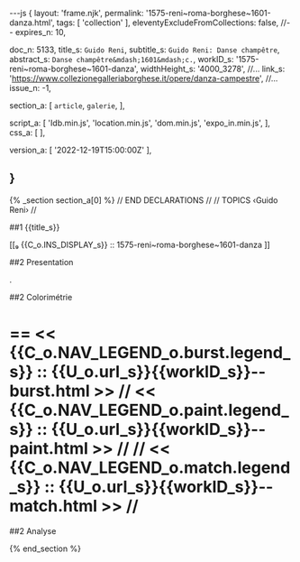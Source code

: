---js
{
  layout:    'frame.njk',
  permalink: '1575-reni~roma-borghese~1601-danza.html',
  tags:      [ 'collection' ],
  eleventyExcludeFromCollections: false,
  //-- expires_n: 10,

  doc_n:      5133,
  title_s:    `Guido Reni`,
  subtitle_s: `Guido Reni: Danse champêtre`,
  abstract_s: `Danse champêtre&mdash;1601&mdash;c.`,
  workID_s:   '1575-reni~roma-borghese~1601-danza',
  widthHeight_s:  '4000_3278',
  //... link_s:  'https://www.collezionegalleriaborghese.it/opere/danza-campestre',
  //... issue_n: -1,

  section_a:
  [
    `article`,
    `galerie`,
  ],

  script_a:
  [
    'Idb.min.js',
    'location.min.js',
    'dom.min.js',
    'expo_in.min.js',
  ],
  css_a:
  [
  ],

  version_a:
  [
    '2022-12-19T15:00:00Z'
  ],

}
---
{% _section section_a[0] %}
// END DECLARATIONS //
//  TOPICS
‹Guido Reni›
//



##1  {{title_s}}

[[₉  {{C_o.INS_DISPLAY_s}} ::
     1575-reni~roma-borghese~1601-danza ]]

##2  Presentation

.




##2  Colorimétrie

==
<<  {{C_o.NAV_LEGEND_o.burst.legend_s}}  ::  {{U_o.url_s}}{{workID_s}}--burst.html  >>
// <<  {{C_o.NAV_LEGEND_o.paint.legend_s}}  ::  {{U_o.url_s}}{{workID_s}}--paint.html  >>  //
// <<  {{C_o.NAV_LEGEND_o.match.legend_s}}  ::  {{U_o.url_s}}{{workID_s}}--match.html  >>  //
==

##2  Analyse


{% end_section %}

